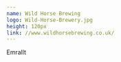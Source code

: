 ```yaml
---
name: Wild Horse Brewing
logo: Wild-Horse-Brewery.jpg
height: 120px
link: //www.wildhorsebrewing.co.uk/
---
```

<ul style="list-style-type:none; margin:0; padding:0;">
  <li>Emrallt</li>
</ul>

